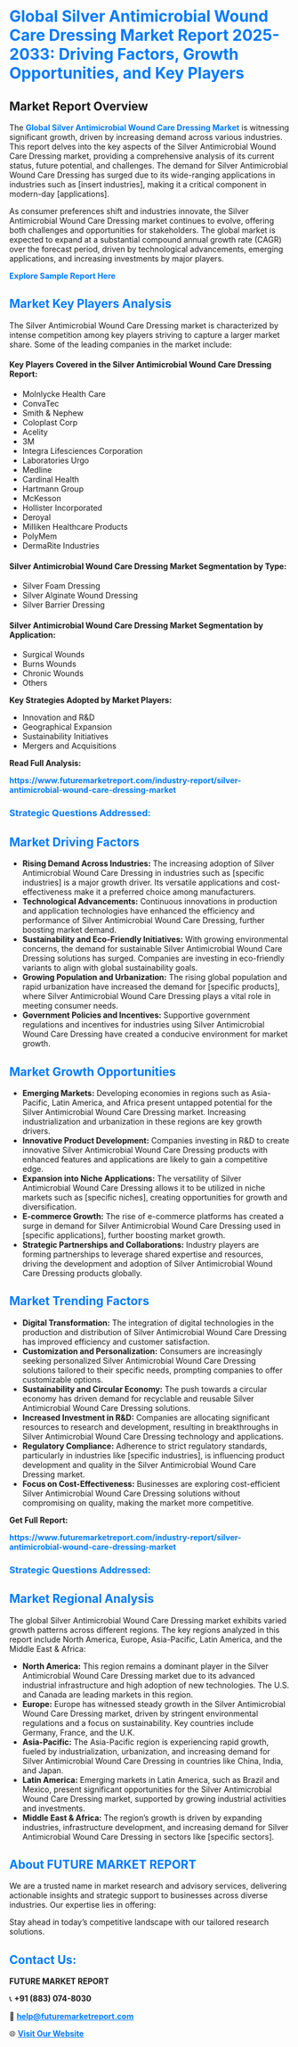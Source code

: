 <h1 style="color: #007BFF;">Global Silver Antimicrobial Wound Care Dressing Market Report 2025-2033: Driving Factors, Growth Opportunities, and Key Players</h1>

<section id="overview">
<h2>Market Report Overview</h2>
<p>The <a href="https://www.futuremarketreport.com/industry-report/silver-antimicrobial-wound-care-dressing-market" style="color: #007BFF; text-decoration: none;"><strong>Global Silver Antimicrobial Wound Care Dressing Market</strong></a> is witnessing significant growth, driven by increasing demand across various industries. This report delves into the key aspects of the Silver Antimicrobial Wound Care Dressing market, providing a comprehensive analysis of its current status, future potential, and challenges. The demand for Silver Antimicrobial Wound Care Dressing has surged due to its wide-ranging applications in industries such as [insert industries], making it a critical component in modern-day [applications].</p>
<p>As consumer preferences shift and industries innovate, the Silver Antimicrobial Wound Care Dressing market continues to evolve, offering both challenges and opportunities for stakeholders. The global market is expected to expand at a substantial compound annual growth rate (CAGR) over the forecast period, driven by technological advancements, emerging applications, and increasing investments by major players.</p>
</section>

<section id="overview">
<p><a href="https://www.futuremarketreport.com/request-sample/reportId=42919" style="color: #007BFF; text-decoration: none;"><strong>Explore Sample Report Here</strong></a></p>
</section>

<section id="key-players">
<h2 style="color: #007BFF;">Market Key Players Analysis</h2>
<p>The Silver Antimicrobial Wound Care Dressing market is characterized by intense competition among key players striving to capture a larger market share. Some of the leading companies in the market include:</p>
<h4>Key Players Covered in the Silver Antimicrobial Wound Care Dressing Report:</h4>
<ul><li>Molnlycke Health Care</li><li>ConvaTec</li><li>Smith &amp; Nephew</li><li>Coloplast Corp</li><li>Acelity</li><li>3M</li><li>Integra Lifesciences Corporation</li><li>Laboratories Urgo</li><li>Medline</li><li>Cardinal Health</li><li>Hartmann Group</li><li>McKesson</li><li>Hollister Incorporated</li><li>Deroyal</li><li>Milliken Healthcare Products</li><li>PolyMem</li><li>DermaRite Industries</li></ul>
<h4>Silver Antimicrobial Wound Care Dressing Market Segmentation by Type:</h4>
<ul><li>Silver Foam Dressing</li><li>Silver Alginate Wound Dressing</li><li>Silver Barrier Dressing</li></ul>

<h4>Silver Antimicrobial Wound Care Dressing Market Segmentation by Application:</h4>
<ul><li>Surgical Wounds</li><li>Burns Wounds</li><li>Chronic Wounds</li><li>Others</li></ul>
<p><strong>Key Strategies Adopted by Market Players:</strong></p>
<ul>
<li>Innovation and R&D</li>
<li>Geographical Expansion</li>
<li>Sustainability Initiatives</li>
<li>Mergers and Acquisitions</li>
</ul>
</section>

<section>
<p><strong>Read Full Analysis: </strong></p><a href="https://www.futuremarketreport.com/industry-report/silver-antimicrobial-wound-care-dressing-market" style="color: #007BFF; text-decoration: none;"><strong>https://www.futuremarketreport.com/industry-report/silver-antimicrobial-wound-care-dressing-market</strong></a>
<h3 style="color: #007BFF;">Strategic Questions Addressed:</h3>
</section>

<section id="driving-factors">
<h2 style="color: #007BFF;">Market Driving Factors</h2>
<ul>
<li><strong>Rising Demand Across Industries:</strong> The increasing adoption of Silver Antimicrobial Wound Care Dressing in industries such as [specific industries] is a major growth driver. Its versatile applications and cost-effectiveness make it a preferred choice among manufacturers.</li>
<li><strong>Technological Advancements:</strong> Continuous innovations in production and application technologies have enhanced the efficiency and performance of Silver Antimicrobial Wound Care Dressing, further boosting market demand.</li>
<li><strong>Sustainability and Eco-Friendly Initiatives:</strong> With growing environmental concerns, the demand for sustainable Silver Antimicrobial Wound Care Dressing solutions has surged. Companies are investing in eco-friendly variants to align with global sustainability goals.</li>
<li><strong>Growing Population and Urbanization:</strong> The rising global population and rapid urbanization have increased the demand for [specific products], where Silver Antimicrobial Wound Care Dressing plays a vital role in meeting consumer needs.</li>
<li><strong>Government Policies and Incentives:</strong> Supportive government regulations and incentives for industries using Silver Antimicrobial Wound Care Dressing have created a conducive environment for market growth.</li>
</ul>
</section>

<section id="growth-opportunities">
<h2 style="color: #007BFF;">Market Growth Opportunities</h2>
<ul>
<li><strong>Emerging Markets:</strong> Developing economies in regions such as Asia-Pacific, Latin America, and Africa present untapped potential for the Silver Antimicrobial Wound Care Dressing market. Increasing industrialization and urbanization in these regions are key growth drivers.</li>
<li><strong>Innovative Product Development:</strong> Companies investing in R&D to create innovative Silver Antimicrobial Wound Care Dressing products with enhanced features and applications are likely to gain a competitive edge.</li>
<li><strong>Expansion into Niche Applications:</strong> The versatility of Silver Antimicrobial Wound Care Dressing allows it to be utilized in niche markets such as [specific niches], creating opportunities for growth and diversification.</li>
<li><strong>E-commerce Growth:</strong> The rise of e-commerce platforms has created a surge in demand for Silver Antimicrobial Wound Care Dressing used in [specific applications], further boosting market growth.</li>
<li><strong>Strategic Partnerships and Collaborations:</strong> Industry players are forming partnerships to leverage shared expertise and resources, driving the development and adoption of Silver Antimicrobial Wound Care Dressing products globally.</li>
</ul>
</section>

<section id="trending-factors">
<h2 style="color: #007BFF;">Market Trending Factors</h2>
<ul>
<li><strong>Digital Transformation:</strong> The integration of digital technologies in the production and distribution of Silver Antimicrobial Wound Care Dressing has improved efficiency and customer satisfaction.</li>
<li><strong>Customization and Personalization:</strong> Consumers are increasingly seeking personalized Silver Antimicrobial Wound Care Dressing solutions tailored to their specific needs, prompting companies to offer customizable options.</li>
<li><strong>Sustainability and Circular Economy:</strong> The push towards a circular economy has driven demand for recyclable and reusable Silver Antimicrobial Wound Care Dressing solutions.</li>
<li><strong>Increased Investment in R&D:</strong> Companies are allocating significant resources to research and development, resulting in breakthroughs in Silver Antimicrobial Wound Care Dressing technology and applications.</li>
<li><strong>Regulatory Compliance:</strong> Adherence to strict regulatory standards, particularly in industries like [specific industries], is influencing product development and quality in the Silver Antimicrobial Wound Care Dressing market.</li>
<li><strong>Focus on Cost-Effectiveness:</strong> Businesses are exploring cost-efficient Silver Antimicrobial Wound Care Dressing solutions without compromising on quality, making the market more competitive.</li>
</ul>
</section>

<section>
<p><strong>Get Full Report: </strong></p><a href="https://www.futuremarketreport.com/industry-report/silver-antimicrobial-wound-care-dressing-market" style="color: #007BFF; text-decoration: none;"><strong>https://www.futuremarketreport.com/industry-report/silver-antimicrobial-wound-care-dressing-market</strong></a>
<h3 style="color: #007BFF;">Strategic Questions Addressed:</h3>
</section>


<section id="regional-analysis">
<h2 style="color: #007BFF;">Market Regional Analysis</h2>
<p>The global Silver Antimicrobial Wound Care Dressing market exhibits varied growth patterns across different regions. The key regions analyzed in this report include North America, Europe, Asia-Pacific, Latin America, and the Middle East & Africa:</p>
<ul>
<li><strong>North America:</strong> This region remains a dominant player in the Silver Antimicrobial Wound Care Dressing market due to its advanced industrial infrastructure and high adoption of new technologies. The U.S. and Canada are leading markets in this region.</li>
<li><strong>Europe:</strong> Europe has witnessed steady growth in the Silver Antimicrobial Wound Care Dressing market, driven by stringent environmental regulations and a focus on sustainability. Key countries include Germany, France, and the U.K.</li>
<li><strong>Asia-Pacific:</strong> The Asia-Pacific region is experiencing rapid growth, fueled by industrialization, urbanization, and increasing demand for Silver Antimicrobial Wound Care Dressing in countries like China, India, and Japan.</li>
<li><strong>Latin America:</strong> Emerging markets in Latin America, such as Brazil and Mexico, present significant opportunities for the Silver Antimicrobial Wound Care Dressing market, supported by growing industrial activities and investments.</li>
<li><strong>Middle East & Africa:</strong> The region’s growth is driven by expanding industries, infrastructure development, and increasing demand for Silver Antimicrobial Wound Care Dressing in sectors like [specific sectors].</li>
</ul>
</section>

<footer>
<h2 style="color: #007BFF;">About FUTURE MARKET REPORT</h2>
<p>We are a trusted name in market research and advisory services, delivering actionable insights and strategic support to businesses across diverse industries. Our expertise lies in offering:</p>

<p>Stay ahead in today’s competitive landscape with our tailored research solutions.</p>

<h2 style="color: #007BFF;">Contact Us:</h2>
<p><strong>FUTURE MARKET REPORT</strong></p>
<p>📞 <strong>+91 (883) 074-8030</strong></p>
<p>📧 <strong><a href="mailto:help@futuremarketreport.com" style="color: #007BFF;">help@futuremarketreport.com</a></strong></p>
<p>🌐 <strong><a href="https://www.futuremarketreport.com/" style="color: #007BFF;">Visit Our Website</a></strong></p>
</footer>